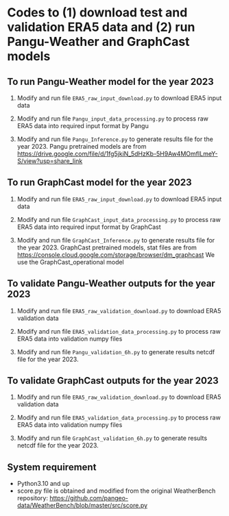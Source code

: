 # Codes to (1) download test and validation ERA5 data and (2) run Pangu-Weather and GraphCast models

## To run Pangu-Weather model for the year 2023

1. Modify and run file `ERA5_raw_input_download.py` to download ERA5 input data

2. Modify and run file `Pangu_input_data_processing.py` to process raw ERA5 data into required input format by Pangu 

3. Modify and run file `Pangu_Inference.py` to generate results file for the year 2023. Pangu pretrained models are from https://drive.google.com/file/d/1fg5jkiN_5dHzKb-5H9Aw4MOmfILmeY-S/view?usp=share_link

## To run GraphCast model for the year 2023

1. Modify and run file `ERA5_raw_input_download.py` to download ERA5 input data

2. Modify and run file `GraphCast_input_data_processing.py` to process raw ERA5 data into required input format by GraphCast 

3. Modify and run file `GraphCast_Inference.py` to generate results file for the year 2023. GraphCast pretrained models, stat files are from https://console.cloud.google.com/storage/browser/dm_graphcast
	We use the GraphCast_operational model

## To validate Pangu-Weather outputs for the year 2023

1. Modify and run file `ERA5_raw_validation_download.py` to download ERA5 validation data

2. Modify and run file `ERA5_validation_data_processing.py` to process raw ERA5 data into validation numpy files

3. Modify and run file `Pangu_validation_6h.py` to generate results netcdf file for the year 2023.

## To validate GraphCast outputs for the year 2023

1. Modify and run file `ERA5_raw_validation_download.py` to download ERA5 validation data

2. Modify and run file `ERA5_validation_data_processing.py` to process raw ERA5 data into validation numpy files

3. Modify and run file `GraphCast_validation_6h.py` to generate results netcdf file for the year 2023.


## System requirement

- Python3.10 and up
- score.py file is obtained and modified from the original WeatherBench repository: https://github.com/pangeo-data/WeatherBench/blob/master/src/score.py


